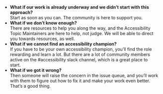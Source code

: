 * **What if our work is already underway and we didn’t start with this approach?**  
 Start as soon as you can. The community is here to support you.
* **What if we don’t know enough?**  
 There are resources to help you along the way, and the Accessibility Topic Maintainers are here to help, not judge. We will be able to direct you towards resources, as well.
* **What if we cannot find an accessibility champion?**  
 If you have to be your own accessibility champion, you’ll find the role rewarding and learn a lot. But there are a lot of community members active on the #accessibility slack channel, which is a great place to start.
* **What if we got it wrong?**  
 Then someone will raise the concern in the issue queue, and you’ll work with them to figure out how to fix it and make your work even better. That’s a good thing.